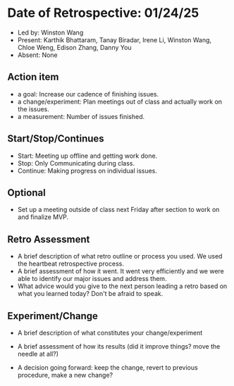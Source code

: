 # Date of Retrospective: 01/24/25

* Led by: Winston Wang
* Present: Karthik Bhattaram, Tanay Biradar, Irene Li, Winston Wang, Chloe Weng, Edison Zhang, Danny You
* Absent: None

## Action item

* a goal: Increase our cadence of finishing issues.
* a change/experiment: Plan meetings out of class and actually work on the issues.
* a measurement: Number of issues finished.

## Start/Stop/Continues

* Start: Meeting up offline and getting work done.
* Stop: Only Communicating during class.
* Continue: Making progress on individual issues.

## Optional

* Set up a meeting outside of class next Friday after section to work on and finalize MVP.

## Retro Assessment

* A brief description of what retro outline or process you used.
    We used the heartbeat retrospective process.
* A brief assessment of how it went.
    It went very efficiently and we were able to identify our major issues and address them.
* What advice would you give to the next person leading a retro
  based on what you learned today?
    Don't be afraid to speak.

## Experiment/Change

* A brief description of what constitutes your change/experiment
  
* A brief assessment of how its results (did it improve things? move the needle at all?)
  
* A decision going forward: keep the change, revert to previous procedure, make a new change? 
